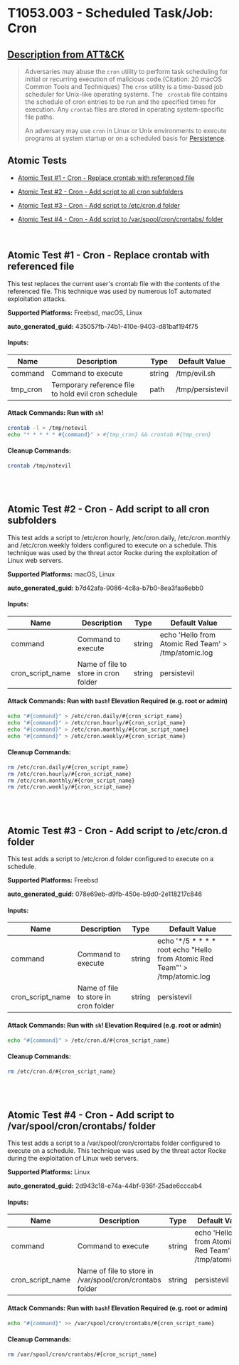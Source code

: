 # T1053.003 - Scheduled Task/Job: Cron
## [Description from ATT&CK](https://attack.mitre.org/techniques/T1053/003)
<blockquote>Adversaries may abuse the <code>cron</code> utility to perform task scheduling for initial or recurring execution of malicious code.(Citation: 20 macOS Common Tools and Techniques) The <code>cron</code> utility is a time-based job scheduler for Unix-like operating systems.  The <code> crontab</code> file contains the schedule of cron entries to be run and the specified times for execution. Any <code>crontab</code> files are stored in operating system-specific file paths.

An adversary may use <code>cron</code> in Linux or Unix environments to execute programs at system startup or on a scheduled basis for [Persistence](https://attack.mitre.org/tactics/TA0003). </blockquote>

## Atomic Tests

- [Atomic Test #1 - Cron - Replace crontab with referenced file](#atomic-test-1---cron---replace-crontab-with-referenced-file)

- [Atomic Test #2 - Cron - Add script to all cron subfolders](#atomic-test-2---cron---add-script-to-all-cron-subfolders)

- [Atomic Test #3 - Cron - Add script to /etc/cron.d folder](#atomic-test-3---cron---add-script-to-etccrond-folder)

- [Atomic Test #4 - Cron - Add script to /var/spool/cron/crontabs/ folder](#atomic-test-4---cron---add-script-to-varspoolcroncrontabs-folder)


<br/>

## Atomic Test #1 - Cron - Replace crontab with referenced file
This test replaces the current user's crontab file with the contents of the referenced file. This technique was used by numerous IoT automated exploitation attacks.

**Supported Platforms:** Freebsd, macOS, Linux


**auto_generated_guid:** 435057fb-74b1-410e-9403-d81baf194f75





#### Inputs:
| Name | Description | Type | Default Value |
|------|-------------|------|---------------|
| command | Command to execute | string | /tmp/evil.sh|
| tmp_cron | Temporary reference file to hold evil cron schedule | path | /tmp/persistevil|


#### Attack Commands: Run with `sh`! 


```sh
crontab -l > /tmp/notevil
echo "* * * * * #{command}" > #{tmp_cron} && crontab #{tmp_cron}
```

#### Cleanup Commands:
```sh
crontab /tmp/notevil
```





<br/>
<br/>

## Atomic Test #2 - Cron - Add script to all cron subfolders
This test adds a script to /etc/cron.hourly, /etc/cron.daily, /etc/cron.monthly and /etc/cron.weekly folders configured to execute on a schedule. This technique was used by the threat actor Rocke during the exploitation of Linux web servers.

**Supported Platforms:** macOS, Linux


**auto_generated_guid:** b7d42afa-9086-4c8a-b7b0-8ea3faa6ebb0





#### Inputs:
| Name | Description | Type | Default Value |
|------|-------------|------|---------------|
| command | Command to execute | string | echo 'Hello from Atomic Red Team' > /tmp/atomic.log|
| cron_script_name | Name of file to store in cron folder | string | persistevil|


#### Attack Commands: Run with `bash`!  Elevation Required (e.g. root or admin) 


```bash
echo "#{command}" > /etc/cron.daily/#{cron_script_name}
echo "#{command}" > /etc/cron.hourly/#{cron_script_name}
echo "#{command}" > /etc/cron.monthly/#{cron_script_name}
echo "#{command}" > /etc/cron.weekly/#{cron_script_name}
```

#### Cleanup Commands:
```bash
rm /etc/cron.daily/#{cron_script_name}
rm /etc/cron.hourly/#{cron_script_name}
rm /etc/cron.monthly/#{cron_script_name}
rm /etc/cron.weekly/#{cron_script_name}
```





<br/>
<br/>

## Atomic Test #3 - Cron - Add script to /etc/cron.d folder
This test adds a script to /etc/cron.d folder configured to execute on a schedule.

**Supported Platforms:** Freebsd


**auto_generated_guid:** 078e69eb-d9fb-450e-b9d0-2e118217c846





#### Inputs:
| Name | Description | Type | Default Value |
|------|-------------|------|---------------|
| command | Command to execute | string | echo '*/5     *       *       *       *       root    echo "Hello from Atomic Red Team"' > /tmp/atomic.log|
| cron_script_name | Name of file to store in cron folder | string | persistevil|


#### Attack Commands: Run with `sh`!  Elevation Required (e.g. root or admin) 


```sh
echo "#{command}" > /etc/cron.d/#{cron_script_name}
```

#### Cleanup Commands:
```sh
rm /etc/cron.d/#{cron_script_name}
```





<br/>
<br/>

## Atomic Test #4 - Cron - Add script to /var/spool/cron/crontabs/ folder
This test adds a script to a /var/spool/cron/crontabs folder configured to execute on a schedule. This technique was used by the threat actor Rocke during the exploitation of Linux web servers.

**Supported Platforms:** Linux


**auto_generated_guid:** 2d943c18-e74a-44bf-936f-25ade6cccab4





#### Inputs:
| Name | Description | Type | Default Value |
|------|-------------|------|---------------|
| command | Command to execute | string | echo 'Hello from Atomic Red Team' > /tmp/atomic.log|
| cron_script_name | Name of file to store in /var/spool/cron/crontabs folder | string | persistevil|


#### Attack Commands: Run with `bash`!  Elevation Required (e.g. root or admin) 


```bash
echo "#{command}" >> /var/spool/cron/crontabs/#{cron_script_name}
```

#### Cleanup Commands:
```bash
rm /var/spool/cron/crontabs/#{cron_script_name}
```





<br/>
